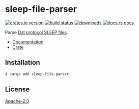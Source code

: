 # sleep-file-parser
[![crates.io version][1]][2] [![build status][3]][4]
[![downloads][5]][6] [![docs.rs docs][7]][8]

Parse [Dat protocol SLEEP
files](https://github.com/datproject/docs/blob/master/papers/sleep.md).

- [Documentation][8]
- [Crate][2]

## Installation
```sh
$ cargo add sleep-file-parser
```

## License
[Apache-2.0](./LICENSE)

[1]: https://img.shields.io/crates/v/sleep-file-parser.svg?style=flat-square
[2]: https://crates.io/crate/sleep-file-parser
[3]: https://img.shields.io/travis/datrs/sleep-file-parser.svg?style=flat-square
[4]: https://travis-ci.org/datrs/sleep-file-parser
[5]: https://img.shields.io/crates/d/sleep-file-parser.svg?style=flat-square
[6]: https://crates.io/crates/sleep-file-parser
[7]: https://docs.rs/sleep-file-parser/badge.svg
[8]: https://docs.rs/sleep-file-parser
